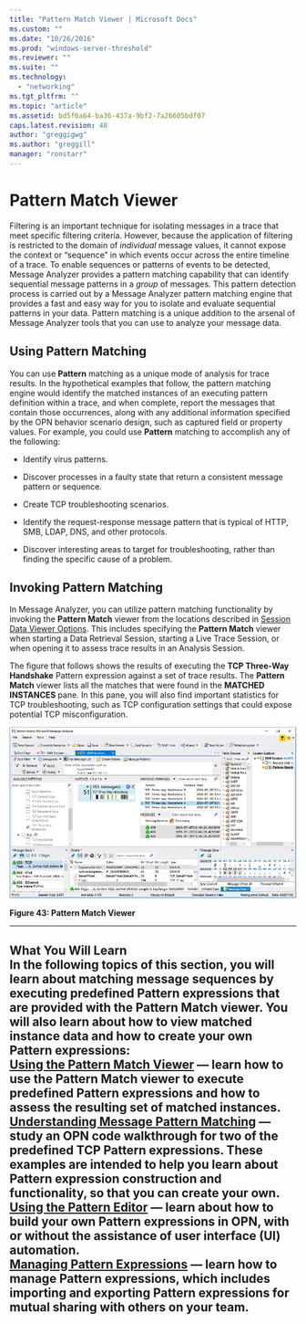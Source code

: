 ```yaml
---
title: "Pattern Match Viewer | Microsoft Docs"
ms.custom: ""
ms.date: "10/26/2016"
ms.prod: "windows-server-threshold"
ms.reviewer: ""
ms.suite: ""
ms.technology: 
  - "networking"
ms.tgt_pltfrm: ""
ms.topic: "article"
ms.assetid: bd5f6a64-ba36-437a-9bf2-7a26605bdf07
caps.latest.revision: 48
author: "greggigwg"
ms.author: "greggill"
manager: "ronstarr"
---
```

# Pattern Match Viewer
Filtering is an important technique for isolating messages in a trace that meet specific filtering criteria. However, because the application of filtering is restricted to the domain of *individual* message values, it cannot expose the context or “sequence” in which events occur across the entire timeline of a trace. To enable sequences or patterns of events to be detected, Message Analyzer provides a pattern matching capability that can identify sequential message patterns in a *group* of messages. This pattern detection process is carried out by a Message Analyzer pattern matching engine that provides a fast and easy way for you to isolate and evaluate sequential patterns in your data. Pattern matching is a unique addition to the arsenal of Message Analyzer tools that you can use to analyze your message data.  
  
## Using Pattern Matching  
 You can use **Pattern** matching as a unique mode of analysis for trace results. In the hypothetical examples that follow, the pattern matching engine would identify the matched instances of an executing pattern definition within a trace, and when complete, report the messages that contain those occurrences, along with any additional information specified by the OPN behavior scenario design, such as captured field or property values. For example, you could use **Pattern** matching to accomplish any of the following:  
  
-   Identify virus patterns.  
  
-   Discover processes in a faulty state that return a consistent message pattern or sequence.  
  
-   Create TCP troubleshooting scenarios.  
  
-   Identify the request-response message pattern that is typical of HTTP, SMB, LDAP, DNS, and other protocols.  
  
-   Discover interesting areas to target for troubleshooting, rather than finding the specific cause of a problem.  
  
## Invoking Pattern Matching  
 In Message Analyzer, you can utilize pattern matching functionality by invoking the **Pattern Match** viewer from the locations described in [Session Data Viewer Options](session-data-viewer-options.md). This includes specifying the **Pattern Match** viewer when starting a Data Retrieval Session, starting a Live Trace Session, or when opening it to assess trace results in an Analysis Session.  
  
 The figure that follows shows the results of executing the **TCP Three-Way Handshake** Pattern expression against a set of trace results. The **Pattern Match** viewer lists all the matches that were found in the **MATCHED INSTANCES** pane. In this pane, you will also find important statistics for TCP troubleshooting, such as TCP configuration settings that could expose potential TCP misconfiguration.  
  
 ![Pattern Match Viewer](media/fig43-pattern-match-viewer.png "Fig43-Pattern Match Viewer")  
  
 **Figure 43: Pattern Match Viewer**  
  
---  
  
 **What You Will Learn**   
In the following topics of this section, you will learn about matching message sequences by executing predefined **Pattern** expressions that are provided with the **Pattern Match** viewer. You will also learn about how to view matched instance data and how to create your own **Pattern** expressions:  
[Using the Pattern Match Viewer](using-the-pattern-match-viewer.md) — learn how to use the **Pattern Match** viewer to execute predefined **Pattern** expressions and how to assess the resulting set of matched instances.  
[Understanding Message Pattern Matching](understanding-message-pattern-matching.md) — study an OPN code walkthrough for two of the predefined TCP **Pattern** expressions. These examples are intended to help you learn about **Pattern** expression construction and functionality, so that you can create your own.  
[Using the Pattern Editor](using-the-pattern-editor.md) — learn about how to build your own **Pattern** expressions in OPN, with or without the assistance of user interface (UI) automation.  
[Managing Pattern Expressions](managing-pattern-expressions.md) — learn how to manage **Pattern** expressions, which includes importing and exporting **Pattern** expressions for mutual sharing with others on your team.  
---